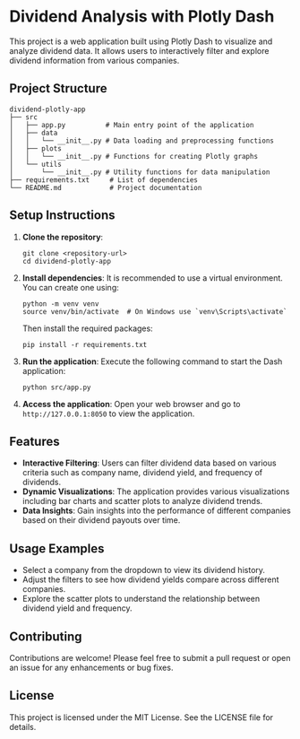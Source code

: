 # Dividend Analysis with Plotly Dash

This project is a web application built using Plotly Dash to visualize and analyze dividend data. It allows users to interactively filter and explore dividend information from various companies.

## Project Structure

```
dividend-plotly-app
├── src
│   ├── app.py          # Main entry point of the application
│   ├── data
│   │   └── __init__.py # Data loading and preprocessing functions
│   ├── plots
│   │   └── __init__.py # Functions for creating Plotly graphs
│   └── utils
│       └── __init__.py # Utility functions for data manipulation
├── requirements.txt     # List of dependencies
└── README.md            # Project documentation
```

## Setup Instructions

1. **Clone the repository**:
   ```
   git clone <repository-url>
   cd dividend-plotly-app
   ```

2. **Install dependencies**:
   It is recommended to use a virtual environment. You can create one using:
   ```
   python -m venv venv
   source venv/bin/activate  # On Windows use `venv\Scripts\activate`
   ```

   Then install the required packages:
   ```
   pip install -r requirements.txt
   ```

3. **Run the application**:
   Execute the following command to start the Dash application:
   ```
   python src/app.py
   ```

4. **Access the application**:
   Open your web browser and go to `http://127.0.0.1:8050` to view the application.

## Features

- **Interactive Filtering**: Users can filter dividend data based on various criteria such as company name, dividend yield, and frequency of dividends.
- **Dynamic Visualizations**: The application provides various visualizations including bar charts and scatter plots to analyze dividend trends.
- **Data Insights**: Gain insights into the performance of different companies based on their dividend payouts over time.

## Usage Examples

- Select a company from the dropdown to view its dividend history.
- Adjust the filters to see how dividend yields compare across different companies.
- Explore the scatter plots to understand the relationship between dividend yield and frequency.

## Contributing

Contributions are welcome! Please feel free to submit a pull request or open an issue for any enhancements or bug fixes.

## License

This project is licensed under the MIT License. See the LICENSE file for details.